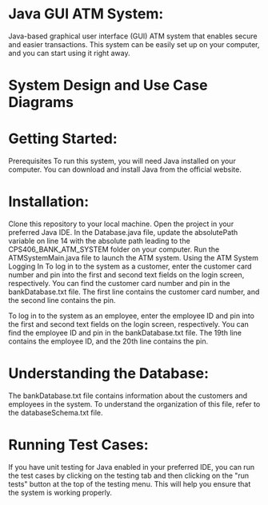 # Java GUI ATM System:

Java-based graphical user interface (GUI) ATM system that enables secure and easier transactions. This system can be easily set up on your computer, and you can start using it right away.

# System Design and Use Case Diagrams



# Getting Started:
Prerequisites
To run this system, you will need Java installed on your computer. You can download and install Java from the official website.

# Installation:
Clone this repository to your local machine.
Open the project in your preferred Java IDE.
In the Database.java file, update the absolutePath variable on line 14 with the absolute path leading to the CPS406_BANK_ATM_SYSTEM folder on your computer.
Run the ATMSystemMain.java file to launch the ATM system.
Using the ATM System
Logging In
To log in to the system as a customer, enter the customer card number and pin into the first and second text fields on the login screen, respectively. You can find the customer card number and pin in the bankDatabase.txt file. The first line contains the customer card number, and the second line contains the pin.

To log in to the system as an employee, enter the employee ID and pin into the first and second text fields on the login screen, respectively. You can find the employee ID and pin in the bankDatabase.txt file. The 19th line contains the employee ID, and the 20th line contains the pin.

# Understanding the Database:
The bankDatabase.txt file contains information about the customers and employees in the system. To understand the organization of this file, refer to the databaseSchema.txt file.

# Running Test Cases:
If you have unit testing for Java enabled in your preferred IDE, you can run the test cases by clicking on the testing tab and then clicking on the "run tests" button at the top of the testing menu. This will help you ensure that the system is working properly.
